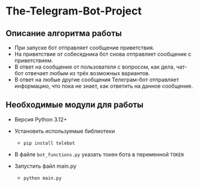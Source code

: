 # The-Telegram-Bot-Project

## Описание алгоритма работы

* При запуске бот отправляет сообщение приветствия.
* На приветствие от собеседника бот снова отправляет сообщение с приветствием.
* В ответ на сообщение от пользователя с вопросом, как дела, чат-бот отвечает любым из трёх возможных вариантов.
* В ответ на любые другие сообщения Телеграм-бот отправляет информацию, что пока не знает, как ответить на данное сообщение.

## Необходимые модули для работы

- Версия Python 3.12+
- Установить используемые библиотеки
  - `pip install telebot`
- В файле `bot_functions.py` указать токен бота в переменной `TOKEN`

- Запустить файл main.py
  - `python main.py`

